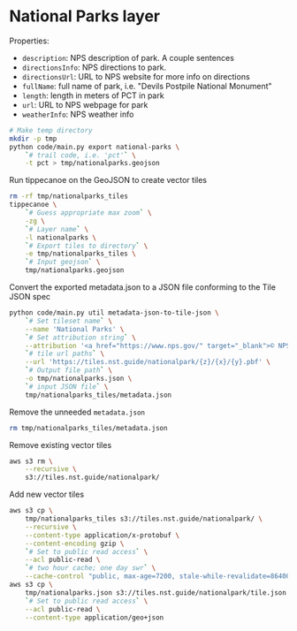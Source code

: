 # National Parks layer

Properties:

- `description`: NPS description of park. A couple sentences
- `directionsInfo`: NPS directions to park.
- `directionsUrl`: URL to NPS website for more info on directions
- `fullName`: full name of park, i.e. "Devils Postpile National Monument"
- `length`: length in meters of PCT in park
- `url`: URL to NPS webpage for park
- `weatherInfo`: NPS weather info

```bash
# Make temp directory
mkdir -p tmp
python code/main.py export national-parks \
    `# trail code, i.e. 'pct'` \
    -t pct > tmp/nationalparks.geojson
```

Run tippecanoe on the GeoJSON to create vector tiles
```bash
rm -rf tmp/nationalparks_tiles
tippecanoe \
    `# Guess appropriate max zoom` \
    -zg \
    `# Layer name` \
    -l nationalparks \
    `# Export tiles to directory` \
    -e tmp/nationalparks_tiles \
    `# Input geojson` \
    tmp/nationalparks.geojson
```

Convert the exported metadata.json to a JSON file conforming to the Tile JSON
spec
```bash
python code/main.py util metadata-json-to-tile-json \
    `# Set tileset name` \
    --name 'National Parks' \
    `# Set attribution string` \
    --attribution '<a href="https://www.nps.gov/" target="_blank">© NPS</a>' \
    `# tile url paths` \
    --url 'https://tiles.nst.guide/nationalpark/{z}/{x}/{y}.pbf' \
    `# Output file path` \
    -o tmp/nationalparks.json \
    `# input JSON file` \
    tmp/nationalparks_tiles/metadata.json
```

Remove the unneeded `metadata.json`
```bash
rm tmp/nationalparks_tiles/metadata.json
```

Remove existing vector tiles
```bash
aws s3 rm \
    --recursive \
    s3://tiles.nst.guide/nationalpark/
```

Add new vector tiles
```bash
aws s3 cp \
    tmp/nationalparks_tiles s3://tiles.nst.guide/nationalpark/ \
    --recursive \
    --content-type application/x-protobuf \
    --content-encoding gzip \
    `# Set to public read access` \
    --acl public-read \
    `# two hour cache; one day swr` \
    --cache-control "public, max-age=7200, stale-while-revalidate=86400"
aws s3 cp \
    tmp/nationalparks.json s3://tiles.nst.guide/nationalpark/tile.json \
    `# Set to public read access` \
    --acl public-read \
    --content-type application/geo+json
```

